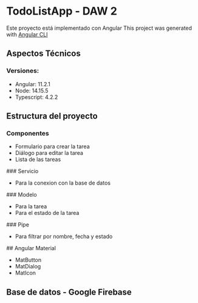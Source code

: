 # TodoListApp - DAW 2
Este proyecto está implementado con Angular
This project was generated with [Angular CLI](https://github.com/angular/angular-cli)

## Aspectos Técnicos

### Versiones:
<ul>
  <li>Angular: 11.2.1</li>
  <li>Node: 14.15.5</li>
  <li>Typescript: 4.2.2</li>
</ul>

## Estructura del proyecto

### Componentes
<ul>
  <li>Formulario para crear la tarea</li>
  <li>Diálogo para editar la tarea</li>
  <li>Lista de las tareas</li>
</ul>
### Servicio
<ul>
  <li>Para la conexion con la base de datos</li>
</ul>
### Modelo
<ul>
  <li>Para la tarea</li>
  <li>Para el estado de la tarea</li>
</ul>
### Pipe
<ul>
  <li>Para filtrar por nombre, fecha y estado</li>
</ul>
## Angular Material
<ul>
  <li>MatButton</li>
  <li>MatDialog</li>
  <li>MatIcon</li>
</ul>

## Base de datos - Google Firebase
